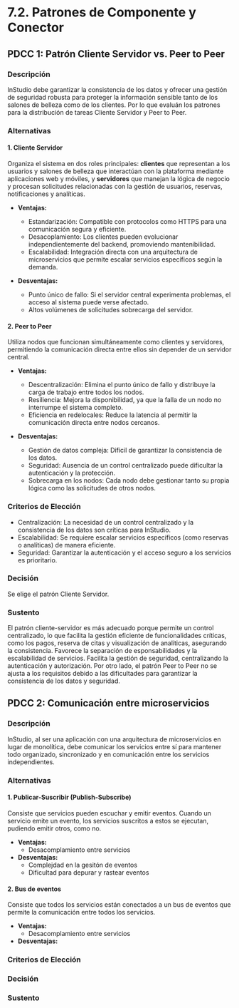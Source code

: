 # 7.2. Patrones de Componente y Conector

## PDCC 1: Patrón Cliente Servidor vs. Peer to Peer

### Descripción

InStudio debe garantizar la consistencia de los datos y ofrecer una gestión de seguridad robusta para proteger la información sensible tanto de los salones de belleza como de los clientes. Por lo que evaluán los patrones para la distribución de tareas Cliente Servidor y Peer to Peer.

### Alternativas

#### **1. Cliente Servidor**

Organiza el sistema en dos roles principales: **clientes** que representan a los usuarios y salones de belleza que interactúan con la plataforma mediante aplicaciones web y móviles, y **servidores** que manejan la lógica de negocio y procesan solicitudes relacionadas con la gestión de usuarios, reservas, notificaciones y analíticas.

- **Ventajas:**

  - Estandarización: Compatible con protocolos como HTTPS para una comunicación segura y eficiente.
  - Desacoplamiento: Los clientes pueden evolucionar independientemente del backend, promoviendo mantenibilidad.
  - Escalabilidad: Integración directa con una arquitectura de microservicios que permite escalar servicios específicos según la demanda.

- **Desventajas:**

  - Punto único de fallo: Si el servidor central experimenta problemas, el acceso al sistema puede verse afectado.
  - Altos volúmenes de solicitudes sobrecarga del servidor.

#### **2. Peer to Peer**

Utiliza nodos que funcionan simultáneamente como clientes y servidores, permitiendo la comunicación directa entre ellos sin depender de un servidor central.

- **Ventajas:**

  - Descentralización: Elimina el punto único de fallo y distribuye la carga de trabajo entre todos los nodos.
  - Resiliencia: Mejora la disponibilidad, ya que la falla de un nodo no interrumpe el sistema completo.
  - Eficiencia en redelocales: Reduce la latencia al permitir la comunicación directa entre nodos cercanos.

- **Desventajas:**

  - Gestión de datos compleja: Difícil de garantizar la consistencia de los datos.
  - Seguridad: Ausencia de un control centralizado puede dificultar la autenticación y la protección.
  - Sobrecarga en los nodos: Cada nodo debe gestionar tanto su propia lógica como las solicitudes de otros nodos.

### Criterios de Elección

- Centralización: La necesidad de un control centralizado y la consistencia de los datos son críticas para InStudio.
- Escalabilidad: Se requiere escalar servicios específicos (como reservas o analíticas) de manera eficiente.
- Seguridad: Garantizar la autenticación y el acceso seguro a los servicios es prioritario.

### Decisión

Se elige el patrón Cliente Servidor.

### Sustento

El patrón cliente-servidor es más adecuado porque permite un control centralizado, lo que facilita la gestión eficiente de funcionalidades críticas, como los pagos, reserva de citas y visualización de analíticas, asegurando la consistencia. Favorece la separación de esponsabilidades y la escalabilidad de servicios. Facilita la gestión de seguridad, centralizando la autenticación y autorización. Por otro lado, el patrón Peer to Peer no se ajusta a los requisitos debido a las dificultades para garantizar la consistencia de los datos y seguridad.

## PDCC 2: Comunicación entre microservicios

### Descripción

InStudio, al ser una aplicación con una arquitectura de microservicios en lugar de monolítica, debe comunicar los servicios entre sí para mantener todo organizado, sincronizado y en comunicación entre los servicios independientes.

### Alternativas

#### 1. Publicar-Suscribir (Publish-Subscribe)

Consiste que servicios pueden escuchar y emitir eventos. Cuando un servicio emite un evento, los servicios suscritos a estos se ejecutan, pudiendo emitir otros, como no.
- **Ventajas:**
  - Desacomplamiento entre servicios
- **Desventajas:**
  - Complejdad en la gesitón de eventos
  - Dificultad para depurar y rastear eventos
  
#### 2. Bus de eventos 

Consiste que todos los servicios están conectados a un bus de eventos que permite la comunicación entre todos los servicios.

- **Ventajas:**
  - Desacomplamiento entre servicios
- **Desventajas:**



### Criterios de Elección

### Decisión


### Sustento